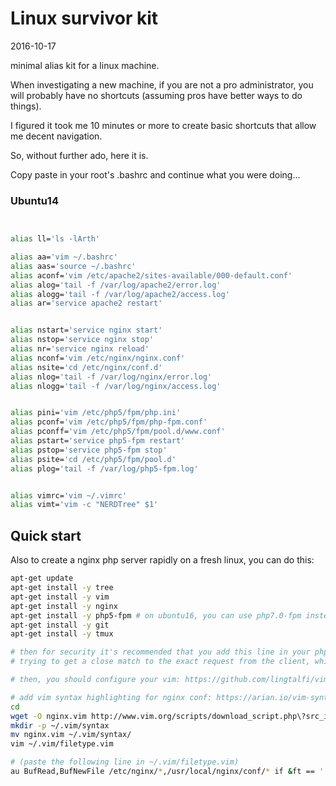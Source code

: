 Linux survivor kit
=======================
2016-10-17


minimal alias kit for a linux machine.



When investigating a new machine, if you are not a pro administrator, you will probably
have no shortcuts (assuming pros have better ways to do things).


I figured it took me 10 minutes or more to create basic shortcuts that allow me decent navigation.


So, without further ado, here it is.

Copy paste in your root's .bashrc and continue what you were doing...


### Ubuntu14

```bash


alias ll='ls -lArth'

alias aa='vim ~/.bashrc'
alias aas='source ~/.bashrc'
alias aconf='vim /etc/apache2/sites-available/000-default.conf'
alias alog='tail -f /var/log/apache2/error.log'
alias alogg='tail -f /var/log/apache2/access.log'
alias ar='service apache2 restart'


alias nstart='service nginx start'
alias nstop='service nginx stop'
alias nr='service nginx reload'
alias nconf='vim /etc/nginx/nginx.conf'
alias nsite='cd /etc/nginx/conf.d'
alias nlog='tail -f /var/log/nginx/error.log'
alias nlogg='tail -f /var/log/nginx/access.log'


alias pini='vim /etc/php5/fpm/php.ini'
alias pconf='vim /etc/php5/fpm/php-fpm.conf'
alias pconff='vim /etc/php5/fpm/pool.d/www.conf'
alias pstart='service php5-fpm restart'
alias pstop='service php5-fpm stop'
alias psite='cd /etc/php5/fpm/pool.d'
alias plog='tail -f /var/log/php5-fpm.log'


alias vimrc='vim ~/.vimrc'
alias vimt='vim -c "NERDTree" $1'

```



Quick start
------------------

Also to create a nginx php server rapidly on a fresh linux, you can do this:

```bash
apt-get update
apt-get install -y tree
apt-get install -y vim
apt-get install -y nginx
apt-get install -y php5-fpm # on ubuntu16, you can use php7.0-fpm instead
apt-get install -y git
apt-get install -y tmux

# then for security it's recommended that you add this line in your php.ini:  cgi.fix_pathinfo=1 (it will prevent php from
# trying to get a close match to the exact request from the client, which could lead to security issues )

# then, you should configure your vim: https://github.com/lingtalfi/vim-survivor-kit

# add vim syntax highlighting for nginx conf: https://arian.io/vim-syntax-highlighting-for-nginx/
cd
wget -O nginx.vim http://www.vim.org/scripts/download_script.php\?src_id\=19394
mkdir -p ~/.vim/syntax  
mv nginx.vim ~/.vim/syntax/  
vim ~/.vim/filetype.vim  

# (paste the following line in ~/.vim/filetype.vim)
au BufRead,BufNewFile /etc/nginx/*,/usr/local/nginx/conf/* if &ft == '' | setfiletype nginx | endif   
```





